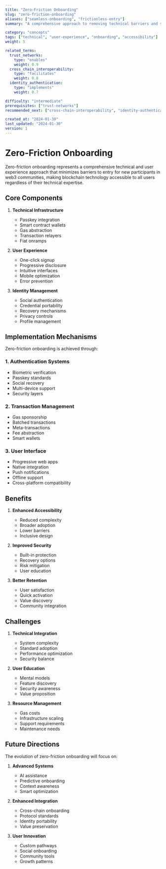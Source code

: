 ```yaml
---
title: "Zero-Friction Onboarding"
slug: "zero-friction-onboarding"
aliases: ["seamless-onboarding", "frictionless-entry"]
summary: "A comprehensive approach to removing technical barriers and simplifying the process of joining and participating in web3 communities."

category: "concepts"
tags: ["technical", "user-experience", "onboarding", "accessibility"]
weight: 5

related_terms:
  trust_networks:
    type: "enables"
    weight: 0.9
  cross_chain_interoperability:
    type: "facilitates"
    weight: 0.8
  identity_authentication:
    type: "implements"
    weight: 0.7

difficulty: "intermediate"
prerequisites: ["trust-networks"]
recommended_next: ["cross-chain-interoperability", "identity-authentication"]

created_at: "2024-01-30"
last_updated: "2024-01-30"
version: 1
---
```


# Zero-Friction Onboarding

Zero-friction onboarding represents a comprehensive technical and user experience approach that minimizes barriers to entry for new participants in web3 communities, making blockchain technology accessible to all users regardless of their technical expertise.

## Core Components

1. **Technical Infrastructure**
   - Passkey integration
   - Smart contract wallets
   - Gas abstraction
   - Transaction relayers
   - Fiat onramps

2. **User Experience**
   - One-click signup
   - Progressive disclosure
   - Intuitive interfaces
   - Mobile optimization
   - Error prevention

3. **Identity Management**
   - Social authentication
   - Credential portability
   - Recovery mechanisms
   - Privacy controls
   - Profile management

## Implementation Mechanisms

Zero-friction onboarding is achieved through:

### 1. Authentication Systems
- Biometric verification
- Passkey standards
- Social recovery
- Multi-device support
- Security layers

### 2. Transaction Management
- Gas sponsorship
- Batched transactions
- Meta-transactions
- Fee abstraction
- Smart wallets

### 3. User Interface
- Progressive web apps
- Native integration
- Push notifications
- Offline support
- Cross-platform compatibility

## Benefits

1. **Enhanced Accessibility**
   - Reduced complexity
   - Broader adoption
   - Lower barriers
   - Inclusive design

2. **Improved Security**
   - Built-in protection
   - Recovery options
   - Risk mitigation
   - User education

3. **Better Retention**
   - User satisfaction
   - Quick activation
   - Value discovery
   - Community integration

## Challenges

1. **Technical Integration**
   - System complexity
   - Standard adoption
   - Performance optimization
   - Security balance

2. **User Education**
   - Mental models
   - Feature discovery
   - Security awareness
   - Value proposition

3. **Resource Management**
   - Gas costs
   - Infrastructure scaling
   - Support requirements
   - Maintenance needs

## Future Directions

The evolution of zero-friction onboarding will focus on:

1. **Advanced Systems**
   - AI assistance
   - Predictive onboarding
   - Context awareness
   - Smart optimization

2. **Enhanced Integration**
   - Cross-chain onboarding
   - Protocol standards
   - Identity portability
   - Value preservation

3. **User Innovation**
   - Custom pathways
   - Social onboarding
   - Community tools
   - Growth patterns 